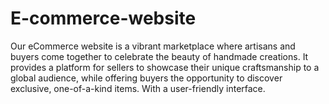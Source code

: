 # E-commerce-website
Our eCommerce website is a vibrant marketplace where artisans and buyers come together to celebrate the beauty of handmade creations. It provides a platform for sellers to showcase their unique craftsmanship to a global audience, while offering buyers the opportunity to discover exclusive, one-of-a-kind items. With a user-friendly interface.
